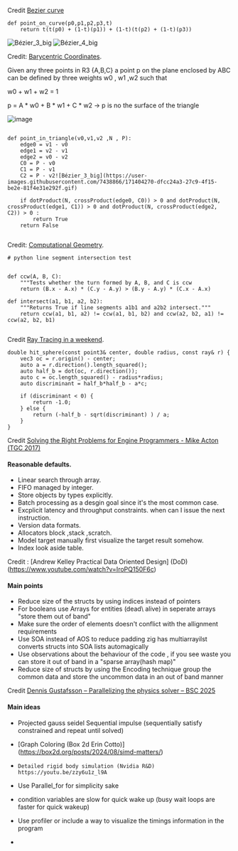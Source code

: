 Credit [Bezier curve](https://en.wikipedia.org/wiki/B%C3%A9zier_curve)
```
def point_on_curve(p0,p1,p2,p3,t)
    return t(t(p0) + (1-t)(p1)) + (1-t)(t(p2) + (1-t)(p3))

```
![Bézier_3_big](https://user-images.githubusercontent.com/7438866/171404406-e1621cf1-89f8-4d27-9f8f-f9c6b91d132f.gif)
![Bézier_4_big](https://user-images.githubusercontent.com/7438866/171403914-468bfc7c-ac86-46bc-b5f5-47b3b9dd9b87.gif)


Credit: [Barycentric Coordinates](https://www.cut-the-knot.org/triangle/barycenter.shtml).

Given any three points in R3 {A,B,C} a point p on the plane enclosed by ABC can be defined by three weights w0 , w1 ,w2 
such that

w0 + w1 + w2 = 1 

p = A * w0 + B * w1 + C * w2 -> p is no the surface of the triangle 

![image](https://user-images.githubusercontent.com/7438866/170110522-b46b5606-1071-4a86-ae53-2293fa0b42bf.png)
```

def point_in_triangle(v0,v1,v2 ,N , P):
    edge0 = v1 - v0 
    edge1 = v2 - v1 
    edge2 = v0 - v2
    C0 = P - v0 
    C1 = P - v1 
    C2 = P - v2![Bézier_3_big](https://user-images.githubusercontent.com/7438866/171404270-dfcc24a3-27c9-4f15-be2e-81f4e31e292f.gif)

    if dotProduct(N, crossProduct(edge0, C0)) > 0 and dotProduct(N, crossProduct(edge1, C1)) > 0 and dotProduct(N, crossProduct(edge2, C2)) > 0 :    
        return True
    return False
    
```


Credit: [Computational Geometry](https://www.toptal.com/python/computational-geometry-in-python-from-theory-to-implementation).
```
# python line segment intersection test


def ccw(A, B, C):
    """Tests whether the turn formed by A, B, and C is ccw 
    return (B.x - A.x) * (C.y - A.y) > (B.y - A.y) * (C.x - A.x)
    
def intersect(a1, b1, a2, b2):
    """Returns True if line segments a1b1 and a2b2 intersect."""
    return ccw(a1, b1, a2) != ccw(a1, b1, b2) and ccw(a2, b2, a1) != ccw(a2, b2, b1)
    
```

Credit [Ray Tracing in a weekend](https://raytracing.github.io/books/RayTracingInOneWeekend.html#rays,asimplecamera,andbackground).

```
double hit_sphere(const point3& center, double radius, const ray& r) {
    vec3 oc = r.origin() - center;
    auto a = r.direction().length_squared();
    auto half_b = dot(oc, r.direction());
    auto c = oc.length_squared() - radius*radius;
    auto discriminant = half_b*half_b - a*c;

    if (discriminant < 0) {
        return -1.0;
    } else {
        return (-half_b - sqrt(discriminant) ) / a;
    }
}
```

Credit [Solving the Right Problems for Engine Programmers - Mike Acton‌ (TGC 2017)](https://www.youtube.com/watch?v=4B00hV3wmMY&t=87s)
#### Reasonable defaults.
- Linear search through array.
- FIFO managed by integer.
- Store objects by types explicitly.
- Batch processing as a desgin goal since it's the most common case.
- Excplicit latency and throughput constraints. when can I issue the next instruction.
- Version data formats.
- Allocators block ,stack ,scratch.
- Model target manually first visualize the target result somehow.
- Index look aside table.

Credit : [Andrew Kelley Practical Data Oriented Design] (DoD)(https://www.youtube.com/watch?v=IroPQ150F6c)

#### Main points 
- Reduce size of the structs by using indices instead of pointers
- For booleans use Arrays for entities (dead\ alive) in seperate arrays "store them out of band"
- Make sure the order of elements doesn't conflict with the allignment requirements
- Use SOA instead of AOS to reduce padding zig has multiarrayilst converts structs into SOA lists automagically
- Use observations about the behaviour of the code , if you see waste you can store it out of band in a "sparse array(hash map)"
- Reduce size of structs by using the Encoding technique group the common data and store the uncommon data in an out of band manner


Credit [Dennis Gustafsson – Parallelizing the physics solver – BSC 2025](https://www.youtube.com/watch?v=Kvsvd67XUKw&ab_channel=BetterSoftwareConference)
#### Main ideas 
- Projected gauss seidel Sequential impulse (sequentially satisfy constrained and repeat until solved)
- [Graph Coloring (Box 2d Erin Cotto)] (https://box2d.org/posts/2024/08/simd-matters/)
-     Detailed rigid body simulation (Nvidia R&D) https://youtu.be/zzy6u1z_l9A
- Use Parallel_for for simplicity sake
- condition variables are slow for quick wake up (busy wait loops are faster for quick wakeup)
- Use profiler or include a way to visualize the timings information in the program

- 

